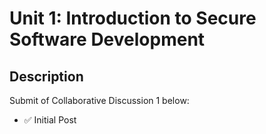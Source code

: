# Unit 1: Introduction to Secure Software Development

## Description

Submit of Collaborative Discussion 1 below:
- ✅ Initial Post



